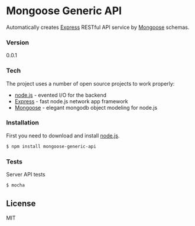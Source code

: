 # Mongoose Generic API

Automatically creates [Express] RESTful API service by [Mongoose] schemas.

### Version
0.0.1

### Tech

The project uses a number of open source projects to work properly:

* [node.js] - evented I/O for the backend
* [Express] - fast node.js network app framework
* [Mongoose] - elegant mongodb object modeling for node.js

### Installation
First you need to download and install [node.js].


```sh	
$ npm install mongoose-generic-api
```

### Tests
Server API tests
```sh
$ mocha
```

License
----

MIT


[node.js]:http://nodejs.org
[Mongoose]:http://mongoosejs.com/
[express]:http://expressjs.com